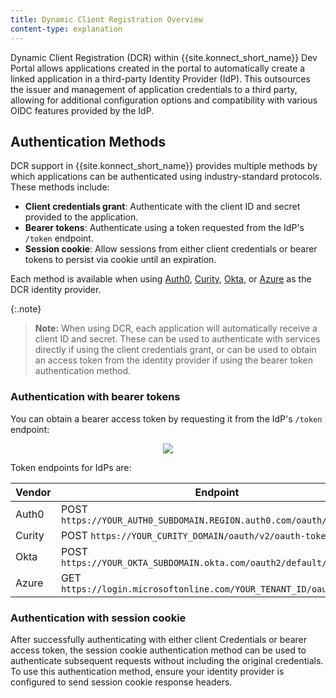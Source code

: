 ```yaml
---
title: Dynamic Client Registration Overview
content-type: explanation
---
```


Dynamic Client Registration (DCR) within {{site.konnect_short_name}} Dev Portal allows applications created in the portal to automatically create a linked application in a third-party Identity Provider (IdP).
This outsources the issuer and management of application credentials to a third party, allowing for additional configuration options and compatibility with various OIDC features provided by the IdP.

## Authentication Methods

DCR support in {{site.konnect_short_name}} provides multiple methods by which applications can be authenticated using industry-standard protocols. These methods include:
* **Client credentials grant**: Authenticate with the client ID and secret provided to the application.
* **Bearer tokens**: Authenticate using a token requested from the IdP's `/token` endpoint.
* **Session cookie**: Allow sessions from either client credentials or bearer tokens to persist via cookie until an expiration.

Each method is available when using [Auth0](/konnect/dev-portal/applications/dynamic-client-registration/auth0), [Curity](/konnect/dev-portal/applications/dynamic-client-registration/curity/), [Okta](/konnect/dev-portal/applications/dynamic-client-registration/okta/), or [Azure](/konnect/dev-portal/applications/dynamic-client-registration/azure/) as the DCR identity provider.

{:.note}
> **Note:** When using DCR, each application will automatically receive a client ID and secret. These can be used to authenticate with services directly if using the client credentials grant, or can be used to obtain an access token from the identity provider if using the bearer token authentication method.

### Authentication with bearer tokens

You can obtain a bearer access token by requesting it from the IdP's `/token` endpoint:


<p align="center">
  <img src="/assets/images/products/konnect/dev-portal/dcr-bearer-tokens.png" />
</p>

Token endpoints for IdPs are:

| Vendor  | Endpoint  | Body                                 |
|:------|--------|----------------------------------------|
| Auth0 | POST `https://YOUR_AUTH0_SUBDOMAIN.REGION.auth0.com/oauth/token` | `{ "grant_type": "client_credentials", "audience": "<your_audience>" }` |
| Curity | POST `https://YOUR_CURITY_DOMAIN/oauth/v2/oauth-token` | `{ "grant_types": "client_credentials" }` |
| Okta | POST `https://YOUR_OKTA_SUBDOMAIN.okta.com/oauth2/default/v1/token` | `{ "grant_types": "client_credentials" }` |
| Azure | GET `https://login.microsoftonline.com/YOUR_TENANT_ID/oauth2/token` | `{"grant_type": "client_credentials", "scope":"https://graph.microsoft.com/.default"}`|

### Authentication with session cookie

After successfully authenticating with either client Credentials or bearer access token, the session cookie authentication method can be used to authenticate subsequent requests without including the original credentials. To use this authentication method, ensure your identity provider is configured to send session cookie response headers.


